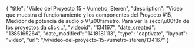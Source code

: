 {
    "title": "Video del Proyecto 15 - Vumetro, Steren",
    "description": "Video que muestra el funcionamiento y los componentes del Proyecto #15, Medidor de potencia de audio o V\u00fametro. Para ver la secci\u00f3n de los proyectos da click...",
    "videoid": "134167",
    "date_created": "1385165264",
    "date_modified": "1418181113",
    "type": "captivate",
    "layout": "video",
    "url": "\/v\/video-del-proyecto-15-vumetro-steren\/134167"
}
